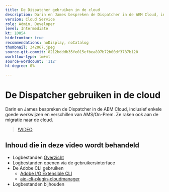 ```yaml
---
title: De Dispatcher gebruiken in de cloud
description: Darin en James bespreken de Dispatcher in de AEM Cloud, inclusief enkele goede werkwijzen en verschillen van AMS/On-Prem. Ze raken ook aan de migratie naar de cloud.
version: Cloud Service
role: Admin, Developer
level: Intermediate
kt: 10054
hidefromtoc: true
recommendations: noDisplay, noCatalog
thumbnail: 342067.jpeg
source-git-commit: 8212bdddb35fe015efbea897b72b00df3787b120
workflow-type: tm+mt
source-wordcount: '112'
ht-degree: 0%

---
```



# De Dispatcher gebruiken in de cloud

Darin en James bespreken de Dispatcher in de AEM Cloud, inclusief enkele goede werkwijzen en verschillen van AMS/On-Prem. Ze raken ook aan de migratie naar de cloud.

>[!VIDEO](https://video.tv.adobe.com/v/342067/?quality=12&learn=on)

## Inhoud die in deze video wordt behandeld

+ Logbestanden [Overzicht](https://experienceleague.adobe.com/docs/experience-manager-learn/cloud-service/debugging/debugging-aem-as-a-cloud-service/logs.html)
+ Logbestanden openen via de gebruikersinterface
+ De Adobe CLI gebruiken
   + [Adobe I/O Extensible CLI](https://github.com/adobe/aio-cli)
   + [aio-cli-plugin-cloudmanager](https://github.com/adobe/aio-cli-plugin-cloudmanager/blob/main/README.md)
+ Logbestanden bijhouden
